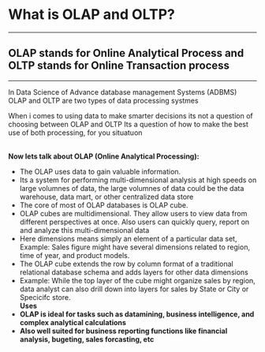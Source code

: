 # What is OLAP and OLTP?
<hr>

## OLAP stands for Online Analytical Process and OLTP stands for Online Transaction process

<hr>


<p>In Data Science of Advance database management Systems (ADBMS) OLAP and OLTP are two types of data processing systmes </p>
<p>When i comes to using data to make smarter decisions its not a question of choosing between OLAP and OLTP
Its a question of how to make the best use of both processing, for you situatuon</p>
<br>
<b>Now lets talk about OLAP (Online Analytical Processing):</b><br>

<ul>
<li>The OLAP uses data to gain valuable information.</li>
<li>Its a system for performing multi-dimensional analysis at high speeds on large volumnes of data, the large volumnes of data could be the data warehouse, data mart, or other centralized data store</li>
<li>The core of most of OLAP databases is OLAP cube.</li>
<li>OLAP cubes are multidimensional. They allow users to view data from different perspectives at once. Also users can quickly query, report on and analyze this multi-dimensional data</li>
<li>Here dimensions means simply an element of a particular data set, Example: Sales figure might have several dimensions related to region, time of year, and product models.</li>
<li>The OLAP cube extends the row by column format of a traditional relational database schema and adds layers for other data dimensions</li>
<li>Example: While the top layer of the cube might organize sales by region, data analyst can also drill down into layers for sales by State or City or Specicifc store.</li>
<b>Uses<b>
<li>OLAP is ideal for tasks such as datamining, business intelligence, and complex analytical calculations</li>
<li>Also well suited for business reporting functions like financial analysis, bugeting, sales forcasting, etc</li>

</ul>


